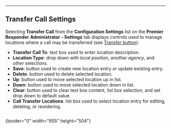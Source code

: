   ----------------------------
  **Transfer Call Settings**
  ----------------------------

Selecting **Transfer Call** from the **Configuration Settings** list on
the **Premier Responder** **Administrator - Settings** tab displays
controls used to manage locations where a call may be transferred (see
[Transfer button](Starting%20a%20Case.htm)):

-   **Transfer Call To**: text box used to enter location description.
-   **Location Type**: drop down with *local position*, *another
    agency*, and *other* selections.
-   **Save**: button used to create new location entry or update
    existing entry.
-   **Delete**: button used to delete selected location.
-   **Up**: button used to move selected location up in list.
-   **Down**: button used to move selected location down in list.
-   **Clear**: button used to clear text box content, list box
    selection, and set drop down to default value.
-   **Call Transfer Locations**: list box used to select location entry
    for editing, deleting, or reordering.

<figure><img src=".gitbook/assets/Transfer%20Call%20Settings_files/image001.png" alt=""><figcaption></figcaption></figure>{border="0"
width="655" height="504"}
